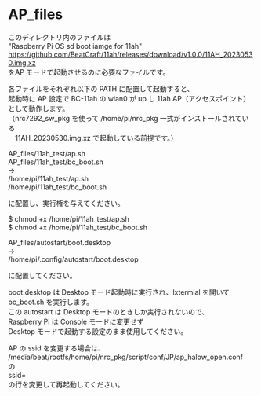 # AP_files

このディレクトリ内のファイルは  
"Raspberry Pi OS sd boot iamge for 11ah"  
https://github.com/BeatCraft/11ah/releases/download/v1.0.0/11AH_20230530.img.xz  
をAP モードで起動させるのに必要なファイルです。  

各ファイルをそれぞれ以下の PATH に配置して起動すると、  
起動時に AP 設定で BC-11ah の wlan0 が up し 11ah AP（アクセスポイント） として動作します。  
（nrc7292_sw_pkg を使って /home/pi/nrc_pkg 一式がインストールされている  
　11AH_20230530.img.xz で起動している前提です。） 


AP_files/11ah_test/ap.sh  
AP_files/11ah_test/bc_boot.sh  
→  
/home/pi/11ah_test/ap.sh  
/home/pi/11ah_test/bc_boot.sh  

に配置し、実行権を与えてください。

$ chmod +x /home/pi/11ah_test/ap.sh  
$ chmod +x /home/pi/11ah_test/bc_boot.sh  

AP_files/autostart/boot.desktop  
→  
/home/pi/.config/autostart/boot.desktop  

に配置してください。

boot.desktop は Desktop モード起動時に実行され、lxtermial を開いて bc_boot.sh を実行します。  
この autostart は Desktop モードのときしか実行されないので、  
Raspberry Pi は Console モードに変更せず  
Desktop モードで起動する設定のまま使用してください。  

AP の ssid を変更する場合は、  
/media/beat/rootfs/home/pi/nrc_pkg/script/conf/JP/ap_halow_open.conf  
の  
ssid=  
の行を変更して再起動してください。  




